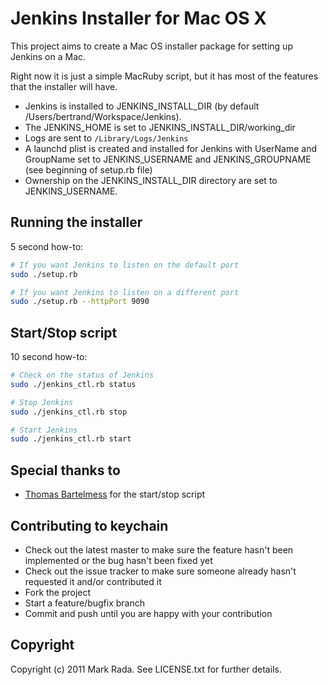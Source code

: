 # Jenkins Installer for Mac OS X

This project aims to create a Mac OS installer package for setting up Jenkins on a Mac.

Right now it is just a simple MacRuby script, but it has most of the features that the installer will have.

- Jenkins is installed to JENKINS\_INSTALL\_DIR (by default /Users/bertrand/Workspace/Jenkins).
- The JENKINS\_HOME is set to JENKINS\_INSTALL\_DIR/working_dir
- Logs are sent to `/Library/Logs/Jenkins`
- A launchd plist is created and installed for Jenkins with UserName and GroupName set to JENKINS\_USERNAME and JENKINS\_GROUPNAME (see beginning of setup.rb file)
- Ownership on the JENKINS\_INSTALL\_DIR directory are set to JENKINS\_USERNAME.


## Running the installer

5 second how-to:

```bash
# If you want Jenkins to listen on the default port
sudo ./setup.rb

# If you want Jenkins to listen on a different port
sudo ./setup.rb --httpPort 9090
```

## Start/Stop script

10 second how-to:

```bash
# Check on the status of Jenkins
sudo ./jenkins_ctl.rb status

# Stop Jenkins
sudo ./jenkins_ctl.rb stop

# Start Jenkins
sudo ./jenkins_ctl.rb start
```

## Special thanks to

* [Thomas Bartelmess](http://github.com/tbartelmess) for the
  start/stop script

## Contributing to keychain

* Check out the latest master to make sure the feature hasn't been implemented or the bug hasn't been fixed yet
* Check out the issue tracker to make sure someone already hasn't requested it and/or contributed it
* Fork the project
* Start a feature/bugfix branch
* Commit and push until you are happy with your contribution

## Copyright

Copyright (c) 2011 Mark Rada. See LICENSE.txt for further details.
